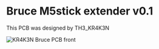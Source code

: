 # Bruce M5stick extender v0.1

This PCB was designed by TH3_KR4K3N

![KR4K3N Bruce PCB front](https://raw.githubusercontent.com/pr3y/Bruce/refs/heads/main/media/pcbs/TH3_KR4K3N/pcb_back.jpg)
